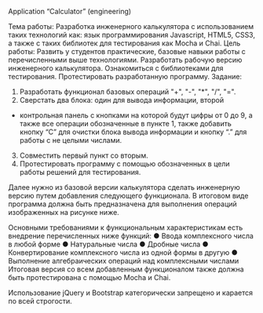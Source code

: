 Application “Calculator” (engineering)

Тема работы: Разработка инженерного калькулятора с использованием таких
технологий как: язык программирования Javascript, HTML5, CSS3, а также с
таких библиотек для тестирования как Mocha и Chai.
Цель работы: Развить у студентов практические, базовые навыки работы с
перечисленными выше технологиями. Разработать рабочую версию
инженерного калькулятора. Ознакомиться с библиотеками для тестирования.
Протестировать разработанную программу.
Задание:

1. Разработать функционал базовых операций "+", "-", "*", "/",
   "=".
2. Сверстать два блока: один для вывода информации, второй
- контрольная панель с кнопками на которой будут цифры
  от 0 до 9, а также все операции обозначенные в пункте 1,
  также добавить кнопку “С” для очистки блока вывода
  информации и кнопку “.” для работы с не целыми числами.
3. Совместить первый пункт со вторым.
4. Протестировать программу с помощью обозначенных в
   цели работы решений для тестирования.

Далее нужно из базовой версии калькулятора сделать инженерную версию
путем добавления следующего функционала.
В итоговом виде программа должна быть предназначена для выполнения
операций изображенных на рисунке ниже.

Основными требованиями к функциональным характеристикам есть
внедрение перечисленных ниже функций:
● Ввода комплексного числа в любой форме
● Натуральные числа
● Дробные числа
● Конвертирование комплексного числа из одной формы в другую
● Выполнение алгебраических операций над комплексными числами
Итоговая версия со всем добавленным функционалом также должна быть
протестирована с помощью Mocha и Chai.

Использование jQuery и Bootstrap категорически запрещено и карается по
всей строгости.